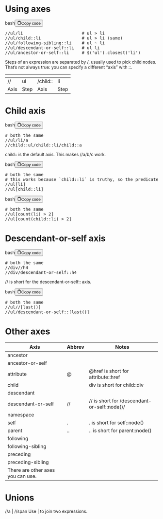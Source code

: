 <h1>Using axes</h1>
<div class="code-element"><div class="lang-line"><text>bash</text><button class="copy-button"id="code9c606545b06a010df6715c2a3979a58fb"onclick="copyCode(code9c606545b06a010df6715c2a3979a58f, code9c606545b06a010df6715c2a3979a58fb)"><svg stroke="currentColor"fill="none"stroke-width="2"viewBox="0 0 24 24"stroke-linecap="round"stroke-linejoin="round"class="h-4 w-4"height="1em"width="1em"xmlns="http://www.w3.org/2000/svg"><path d="M16 4h2a2 2 0 0 1 2 2v14a2 2 0 0 1-2 2H6a2 2 0 0 1-2-2V6a2 2 0 0 1 2-2h2"></path><rect x="8" y="2" width="8" height="4" rx="1" ry="1"></rect></svg><text>Copy code</text></button></div><div class="code" id="code9c606545b06a010df6715c2a3979a58f"><div class="highlight"><pre><span></span>//ul/li<span class="w">                       </span><span class="c1"># ul &gt; li</span>
//ul/child::li<span class="w">                </span><span class="c1"># ul &gt; li (same)</span>
//ul/following-sibling::li<span class="w">    </span><span class="c1"># ul ~ li</span>
//ul/descendant-or-self::li<span class="w">   </span><span class="c1"># ul li</span>
//ul/ancestor-or-self::li<span class="w">     </span><span class="c1"># $(&#39;ul&#39;).closest(&#39;li&#39;)</span>
</pre></div></div></div>

<p>Steps of an expression are separated by /, usually used to pick child nodes.
That’s not always true: you can specify a different “axis” with ::.</p>
<table>
<thead>
<tr>
<th></th>
<th></th>
<th></th>
<th></th>
</tr>
</thead>
<tbody>
<tr>
<td>//</td>
<td>ul</td>
<td>/child::</td>
<td>li</td>
</tr>
<tr>
<td>Axis</td>
<td>Step</td>
<td>Axis</td>
<td>Step</td>
</tr>
</tbody>
</table>
<h1>Child axis</h1>
<div class="code-element"><div class="lang-line"><text>bash</text><button class="copy-button"id="code1ae0be2f62161b8958a41a64ca740fbeb"onclick="copyCode(code1ae0be2f62161b8958a41a64ca740fbe, code1ae0be2f62161b8958a41a64ca740fbeb)"><svg stroke="currentColor"fill="none"stroke-width="2"viewBox="0 0 24 24"stroke-linecap="round"stroke-linejoin="round"class="h-4 w-4"height="1em"width="1em"xmlns="http://www.w3.org/2000/svg"><path d="M16 4h2a2 2 0 0 1 2 2v14a2 2 0 0 1-2 2H6a2 2 0 0 1-2-2V6a2 2 0 0 1 2-2h2"></path><rect x="8" y="2" width="8" height="4" rx="1" ry="1"></rect></svg><text>Copy code</text></button></div><div class="code" id="code1ae0be2f62161b8958a41a64ca740fbe"><div class="highlight"><pre><span></span><span class="c1"># both the same</span>
//ul/li/a
//child::ul/child::li/child::a
</pre></div></div></div>

<p>child:: is the default axis. This makes //a/b/c work.</p>
<div class="code-element"><div class="lang-line"><text>bash</text><button class="copy-button"id="codecd924c0c3ae1d7dc1584104d5f7f523bb"onclick="copyCode(codecd924c0c3ae1d7dc1584104d5f7f523b, codecd924c0c3ae1d7dc1584104d5f7f523bb)"><svg stroke="currentColor"fill="none"stroke-width="2"viewBox="0 0 24 24"stroke-linecap="round"stroke-linejoin="round"class="h-4 w-4"height="1em"width="1em"xmlns="http://www.w3.org/2000/svg"><path d="M16 4h2a2 2 0 0 1 2 2v14a2 2 0 0 1-2 2H6a2 2 0 0 1-2-2V6a2 2 0 0 1 2-2h2"></path><rect x="8" y="2" width="8" height="4" rx="1" ry="1"></rect></svg><text>Copy code</text></button></div><div class="code" id="codecd924c0c3ae1d7dc1584104d5f7f523b"><div class="highlight"><pre><span></span><span class="c1"># both the same</span>
<span class="c1"># this works because `child::li` is truthy, so the predicate succeeds</span>
//ul<span class="o">[</span>li<span class="o">]</span>
//ul<span class="o">[</span>child::li<span class="o">]</span>
</pre></div></div></div>

<div class="code-element"><div class="lang-line"><text>bash</text><button class="copy-button"id="code4c52059df86c3379aece4f4b0ca75af5b"onclick="copyCode(code4c52059df86c3379aece4f4b0ca75af5, code4c52059df86c3379aece4f4b0ca75af5b)"><svg stroke="currentColor"fill="none"stroke-width="2"viewBox="0 0 24 24"stroke-linecap="round"stroke-linejoin="round"class="h-4 w-4"height="1em"width="1em"xmlns="http://www.w3.org/2000/svg"><path d="M16 4h2a2 2 0 0 1 2 2v14a2 2 0 0 1-2 2H6a2 2 0 0 1-2-2V6a2 2 0 0 1 2-2h2"></path><rect x="8" y="2" width="8" height="4" rx="1" ry="1"></rect></svg><text>Copy code</text></button></div><div class="code" id="code4c52059df86c3379aece4f4b0ca75af5"><div class="highlight"><pre><span></span><span class="c1"># both the same</span>
//ul<span class="o">[</span>count<span class="o">(</span>li<span class="o">)</span><span class="w"> </span>&gt;<span class="w"> </span><span class="m">2</span><span class="o">]</span>
//ul<span class="o">[</span>count<span class="o">(</span>child::li<span class="o">)</span><span class="w"> </span>&gt;<span class="w"> </span><span class="m">2</span><span class="o">]</span>
</pre></div></div></div>

<h1>Descendant-or-self axis</h1>
<div class="code-element"><div class="lang-line"><text>bash</text><button class="copy-button"id="code43e7aa6e328567c9fc0f5a0fe7574bd5b"onclick="copyCode(code43e7aa6e328567c9fc0f5a0fe7574bd5, code43e7aa6e328567c9fc0f5a0fe7574bd5b)"><svg stroke="currentColor"fill="none"stroke-width="2"viewBox="0 0 24 24"stroke-linecap="round"stroke-linejoin="round"class="h-4 w-4"height="1em"width="1em"xmlns="http://www.w3.org/2000/svg"><path d="M16 4h2a2 2 0 0 1 2 2v14a2 2 0 0 1-2 2H6a2 2 0 0 1-2-2V6a2 2 0 0 1 2-2h2"></path><rect x="8" y="2" width="8" height="4" rx="1" ry="1"></rect></svg><text>Copy code</text></button></div><div class="code" id="code43e7aa6e328567c9fc0f5a0fe7574bd5"><div class="highlight"><pre><span></span><span class="c1"># both the same</span>
//div//h4
//div/descendant-or-self::h4
</pre></div></div></div>

<p>// is short for the descendant-or-self:: axis.</p>
<div class="code-element"><div class="lang-line"><text>bash</text><button class="copy-button"id="code8a00ad61c8a551821e85edac12956463b"onclick="copyCode(code8a00ad61c8a551821e85edac12956463, code8a00ad61c8a551821e85edac12956463b)"><svg stroke="currentColor"fill="none"stroke-width="2"viewBox="0 0 24 24"stroke-linecap="round"stroke-linejoin="round"class="h-4 w-4"height="1em"width="1em"xmlns="http://www.w3.org/2000/svg"><path d="M16 4h2a2 2 0 0 1 2 2v14a2 2 0 0 1-2 2H6a2 2 0 0 1-2-2V6a2 2 0 0 1 2-2h2"></path><rect x="8" y="2" width="8" height="4" rx="1" ry="1"></rect></svg><text>Copy code</text></button></div><div class="code" id="code8a00ad61c8a551821e85edac12956463"><div class="highlight"><pre><span></span><span class="c1"># both the same</span>
//ul//<span class="o">[</span>last<span class="o">()]</span>
//ul/descendant-or-self::<span class="o">[</span>last<span class="o">()]</span>
</pre></div></div></div>

<h1>Other axes</h1>
<table>
<thead>
<tr>
<th>Axis</th>
<th>Abbrev</th>
<th>Notes</th>
</tr>
</thead>
<tbody>
<tr>
<td>ancestor</td>
<td></td>
<td></td>
</tr>
<tr>
<td>ancestor-or-self</td>
<td></td>
<td></td>
</tr>
<tr>
<td>attribute</td>
<td>@</td>
<td>@href is short for attribute::href</td>
</tr>
<tr>
<td>child</td>
<td></td>
<td>div is short for child::div</td>
</tr>
<tr>
<td>descendant</td>
<td></td>
<td></td>
</tr>
<tr>
<td>descendant-or-self</td>
<td>//</td>
<td>// is short for /descendant-or-self::node()/</td>
</tr>
<tr>
<td>namespace</td>
<td></td>
<td></td>
</tr>
<tr>
<td>self</td>
<td>.</td>
<td>. is short for self::node()</td>
</tr>
<tr>
<td>parent</td>
<td>..</td>
<td>.. is short for parent::node()</td>
</tr>
<tr>
<td>following</td>
<td></td>
<td></td>
</tr>
<tr>
<td>following-sibling</td>
<td></td>
<td></td>
</tr>
<tr>
<td>preceding</td>
<td></td>
<td></td>
</tr>
<tr>
<td>preceding-sibling</td>
<td></td>
<td></td>
</tr>
<tr>
<td>There are other axes you can use.</td>
<td></td>
<td></td>
</tr>
</tbody>
</table>
<h1>Unions</h1>
<p>//a | //span
Use | to join two expressions.</p>